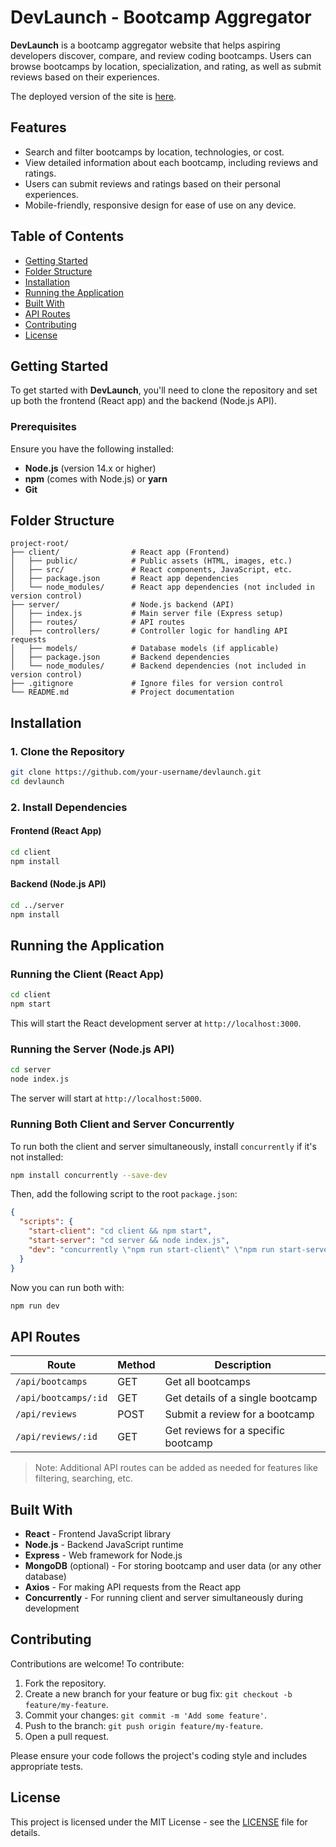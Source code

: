 # DevLaunch - Bootcamp Aggregator

**DevLaunch** is a bootcamp aggregator website that helps aspiring developers discover, compare, and review coding bootcamps. Users can browse bootcamps by location, specialization, and rating, as well as submit reviews based on their experiences.

The deployed version of the site is [here](https://devlaunch3.netlify.app/).

## Features
- Search and filter bootcamps by location, technologies, or cost.
- View detailed information about each bootcamp, including reviews and ratings.
- Users can submit reviews and ratings based on their personal experiences.
- Mobile-friendly, responsive design for ease of use on any device.

## Table of Contents
- [Getting Started](#getting-started)
- [Folder Structure](#folder-structure)
- [Installation](#installation)
- [Running the Application](#running-the-application)
- [Built With](#built-with)
- [API Routes](#api-routes)
- [Contributing](#contributing)
- [License](#license)

## Getting Started

To get started with **DevLaunch**, you'll need to clone the repository and set up both the frontend (React app) and the backend (Node.js API).

### Prerequisites
Ensure you have the following installed:
- **Node.js** (version 14.x or higher)
- **npm** (comes with Node.js) or **yarn**
- **Git**

## Folder Structure

```
project-root/
├── client/                # React app (Frontend)
│   ├── public/            # Public assets (HTML, images, etc.)
│   ├── src/               # React components, JavaScript, etc.
│   ├── package.json       # React app dependencies
│   └── node_modules/      # React app dependencies (not included in version control)
├── server/                # Node.js backend (API)
│   ├── index.js           # Main server file (Express setup)
│   ├── routes/            # API routes
│   ├── controllers/       # Controller logic for handling API requests
│   ├── models/            # Database models (if applicable)
│   ├── package.json       # Backend dependencies
│   └── node_modules/      # Backend dependencies (not included in version control)
├── .gitignore             # Ignore files for version control
└── README.md              # Project documentation
```

## Installation

### 1. Clone the Repository
```bash
git clone https://github.com/your-username/devlaunch.git
cd devlaunch
```

### 2. Install Dependencies
#### Frontend (React App)
```bash
cd client
npm install
```

#### Backend (Node.js API)
```bash
cd ../server
npm install
```

## Running the Application

### Running the Client (React App)
```bash
cd client
npm start
```
This will start the React development server at `http://localhost:3000`.

### Running the Server (Node.js API)
```bash
cd server
node index.js
```
The server will start at `http://localhost:5000`.

### Running Both Client and Server Concurrently
To run both the client and server simultaneously, install `concurrently` if it's not installed:
```bash
npm install concurrently --save-dev
```

Then, add the following script to the root `package.json`:
```json
{
  "scripts": {
    "start-client": "cd client && npm start",
    "start-server": "cd server && node index.js",
    "dev": "concurrently \"npm run start-client\" \"npm run start-server\""
  }
}
```

Now you can run both with:
```bash
npm run dev
```

## API Routes

| Route             | Method | Description                           |
|-------------------|--------|---------------------------------------|
| `/api/bootcamps`  | GET    | Get all bootcamps                     |
| `/api/bootcamps/:id` | GET | Get details of a single bootcamp       |
| `/api/reviews`    | POST   | Submit a review for a bootcamp         |
| `/api/reviews/:id`| GET    | Get reviews for a specific bootcamp    |

> Note: Additional API routes can be added as needed for features like filtering, searching, etc.

## Built With

- **React** - Frontend JavaScript library
- **Node.js** - Backend JavaScript runtime
- **Express** - Web framework for Node.js
- **MongoDB** (optional) - For storing bootcamp and user data (or any other database)
- **Axios** - For making API requests from the React app
- **Concurrently** - For running client and server simultaneously during development

## Contributing

Contributions are welcome! To contribute:
1. Fork the repository.
2. Create a new branch for your feature or bug fix: `git checkout -b feature/my-feature`.
3. Commit your changes: `git commit -m 'Add some feature'`.
4. Push to the branch: `git push origin feature/my-feature`.
5. Open a pull request.

Please ensure your code follows the project's coding style and includes appropriate tests.

## License

This project is licensed under the MIT License - see the [LICENSE](LICENSE) file for details.
